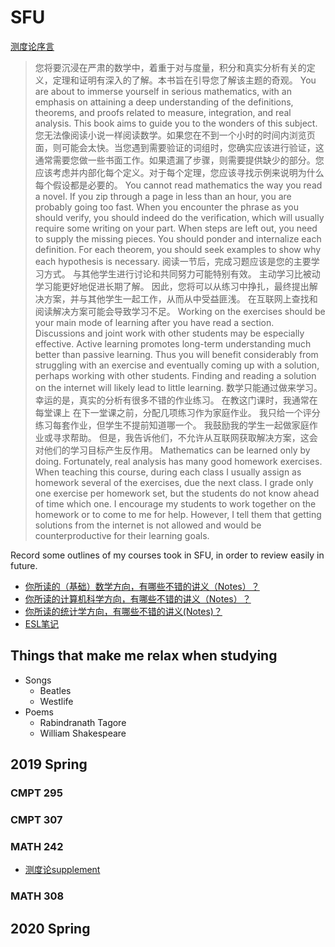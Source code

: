 # SFU
[测度论序言](https://link.springer.com/content/pdf/10.1007%2F978-3-030-33143-6.pdf)
> 您将要沉浸在严肃的数学中，着重于对与度量，积分和真实分析有关的定义，定理和证明有深入的了解。本书旨在引导您了解该主题的奇观。
> You are about to immerse yourself in serious mathematics, with an emphasis on attaining a deep understanding of the definitions, theorems, and proofs related to measure, integration, and real analysis. This book aims to guide you to the wonders of this subject.
> 您无法像阅读小说一样阅读数学。如果您在不到一个小时的时间内浏览页面，则可能会太快。当您遇到需要验证的词组时，您确实应该进行验证，这通常需要您做一些书面工作。如果遗漏了步骤，则需要提供缺少的部分。您应该考虑并内部化每个定义。对于每个定理，您应该寻找示例来说明为什么每个假设都是必要的。
> You cannot read mathematics the way you read a novel. If you zip through a page in less than an hour, you are probably going too fast. When you encounter the phrase as you should verify, you should indeed do the verification, which will usually require some writing on your part. When steps are left out, you need to supply the missing pieces. You should ponder and internalize each definition. For each theorem, you should seek examples to show why each hypothesis is necessary.
> 阅读一节后，完成习题应该是您的主要学习方式。 与其他学生进行讨论和共同努力可能特别有效。 主动学习比被动学习能更好地促进长期了解。 因此，您将可以从练习中挣扎，最终提出解决方案，并与其他学生一起工作，从而从中受益匪浅。 在互联网上查找和阅读解决方案可能会导致学习不足。
> Working on the exercises should be your main mode of learning after you have read a section. Discussions and joint work with other students may be especially effective. Active learning promotes long-term understanding much better than passive learning. Thus you will benefit considerably from struggling with an exercise and eventually coming up with a solution, perhaps working with other students. Finding and reading a solution on the internet will likely lead to little learning.
> 数学只能通过做来学习。 幸运的是，真实的分析有很多不错的作业练习。 在教这门课时，我通常在每堂课上 在下一堂课之前，分配几项练习作为家庭作业。 我只给一个评分 练习每套作业，但学生不提前知道哪一个。 我鼓励我的学生一起做家庭作业或寻求帮助。 但是，我告诉他们，不允许从互联网获取解决方案，这会对他们的学习目标产生反作用。
> Mathematics can be learned only by doing. Fortunately, real analysis has many good homework exercises. When teaching this course, during each class I usually
assign as homework several of the exercises, due the next class. I grade only one
exercise per homework set, but the students do not know ahead of time which one. I encourage my students to work together on the homework or to come to me for help. However, I tell them that getting solutions from the internet is not allowed and would be counterproductive for their learning goals.

Record some outlines of my courses took in SFU, in order to review easily in future.
* [你所读的（基础）数学方向，有哪些不错的讲义（Notes）？](https://www.zhihu.com/question/38253477)
* [你所读的计算机科学方向，有哪些不错的讲义（Notes）？](https://www.zhihu.com/question/38300204)
* [你所读的统计学方向，有哪些不错的讲义(Notes)？](https://www.zhihu.com/question/275938752)
* [ESL笔记](https://esl.hohoweiya.xyz/)
## Things that make me relax when studying
* Songs
  * Beatles
  * Westlife
* Poems
  * Rabindranath Tagore
  * William Shakespeare
## 2019 Spring
### CMPT 295
### CMPT 307
### MATH 242
* [测度论supplement](http://measure.axler.net/SupplementMIRA.pdf)
### MATH 308
## 2020 Spring

